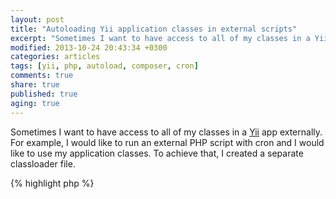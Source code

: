 ```yaml
---
layout: post
title: "Autoloading Yii application classes in external scripts"
excerpt: "Sometimes I want to have access to all of my classes in a Yii application externally."
modified: 2013-10-24 20:43:34 +0300
categories: articles
tags: [yii, php, autoload, composer, cron]
comments: true
share: true
published: true
aging: true
---
```


Sometimes I want to have access to all of my classes in a [Yii](http://www.yiiframework.com/ "Yii Framework") app externally. For example, I would like to run an external PHP script with cron and I would like to use my application classes. To achieve that, I created a separate classloader file.

{% highlight php %}
<?php

// change the following paths if necessary
$yii=dirname(__FILE__).'/../vendor/yiisoft/yii/framework/yii.php';
$config=dirname(__FILE__).'/config/console.php';
$composer = dirname(__FILE__) . '/../vendor/autoload.php';

require_once($composer);
require_once($yii);
Yii::createConsoleApplication($config);
{% endhighlight %}

This creates a Yii console application and in addition autoloads all classes managed by [Composer](https://getcomposer.org/). Now you can use your application classes for example in a cron script.
